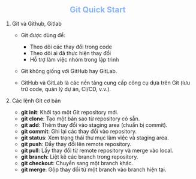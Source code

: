 <h2 style="text-align: center; color:  #8ab4f8; margin-bottom:3%;">Git Quick Start</h2>

1. Git và Github, Gitlab

    - Git được dùng để:

        - Theo dõi các thay đổi trong code
        - Theo dõi ai đã thực hiện thay đổi
        - Hỗ trợ làm việc nhóm trong lập trình

    - Git không giống với GitHub hay GitLab. 
    - GitHub và GitLab là các nền tảng cung cấp công cụ dựa trên Git (lưu trữ code, quản lý dự án, CI/CD, v.v.).

2. Các lệnh Git cơ bản

    - **git init**: Khởi tạo một Git repository mới.
    - **git clone**: Tạo một bản sao từ repository có sẵn.
    - **git add**: Thêm thay đổi vào staging area (chuẩn bị commit).
    - **git commit**: Ghi lại các thay đổi vào repository.
    - **git status**: Xem trạng thái thư mục làm việc và staging area.
    - **git push**: Đẩy thay đổi lên remote repository.
    - **git pull**: Lấy thay đổi từ remote repository và merge vào local.
    - **git branch**: Liệt kê các branch trong repository.
    - **git checkout**: Chuyển sang một branch khác.
    - **git merge**: Gộp thay đổi từ một branch vào branch hiện tại.

